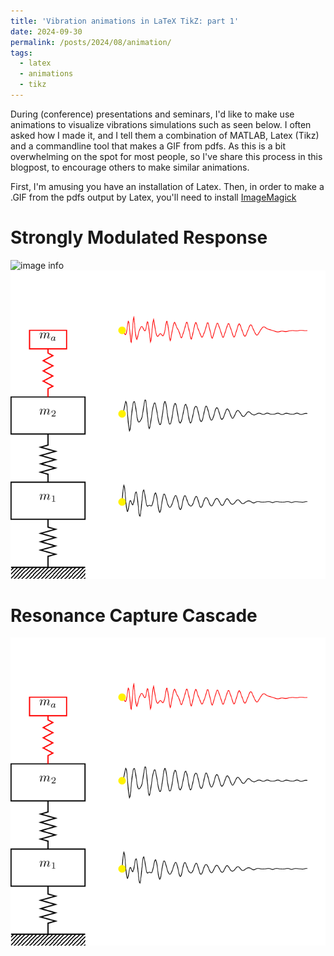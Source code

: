 ```yaml
---
title: 'Vibration animations in LaTeX TikZ: part 1'
date: 2024-09-30
permalink: /posts/2024/08/animation/
tags:
  - latex
  - animations
  - tikz
---
```


During (conference) presentations and seminars, I'd like to make use animations to visualize vibrations simulations such as seen below.
I often asked how I made it, and I tell them a combination of MATLAB, Latex (Tikz) and a commandline tool that makes a GIF from pdfs.
As this is a bit overwhelming on the spot for most people, so I've share this process in this blogpost, to encourage others to make similar animations.

First, I'm amusing you have an installation of Latex. Then, in order to make a .GIF from the pdfs output by Latex, you'll need to install [ ImageMagick ](https://imagemagick.org/script/download.php)

Strongly Modulated Response
======
![image info](/images/QP_2.gif)![image info](/images/RCC_NES.gif)

Resonance Capture Cascade 
======
![image info](/images/RCC_NES.gif)

